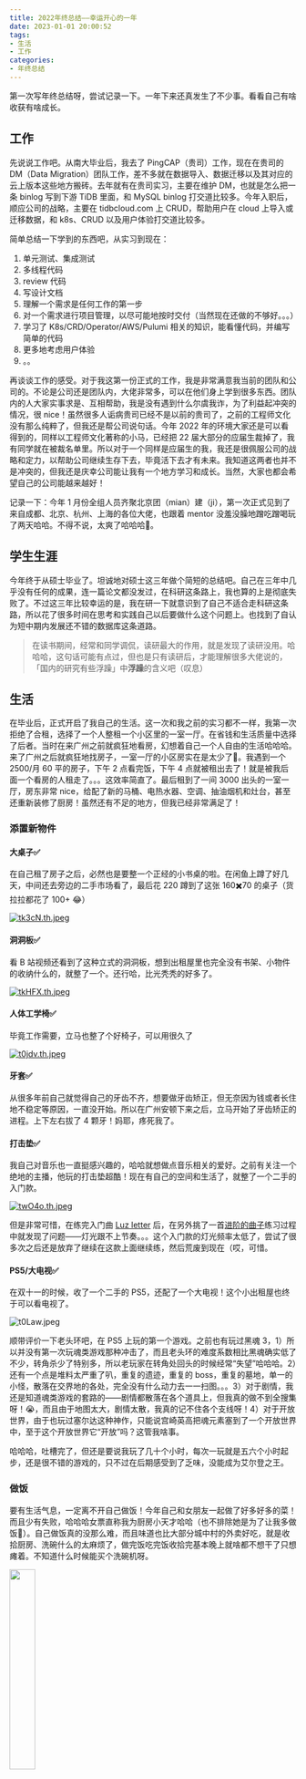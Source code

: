 ```yaml
---
title: 2022年终总结——幸运开心的一年
date: 2023-01-01 20:00:52
tags:
- 生活
- 工作
categories:
- 年终总结
---
```


第一次写年终总结呀，尝试记录一下。一年下来还真发生了不少事。看看自己有啥收获有啥成长。

## 工作

先说说工作吧。从南大毕业后，我去了 PingCAP（贵司）工作，现在在贵司的 DM（Data Migration）团队工作，差不多就在数据导入、数据迁移以及其对应的云上版本这些地方搬砖。去年就有在贵司实习，主要在维护 DM，也就是怎么把一条 binlog 写到下游 TiDB 里面，和 MySQL binlog 打交道比较多。今年入职后，顺应公司的战略，主要在 tidbcloud.com 上 CRUD，帮助用户在 cloud 上导入或迁移数据，和 k8s、CRUD 以及用户体验打交道比较多。

简单总结一下学到的东西吧，从实习到现在：

1. 单元测试、集成测试
2. 多线程代码
3. review 代码
4. 写设计文档
5. 理解一个需求是任何工作的第一步
6. 对一个需求进行项目管理，以尽可能地按时交付（当然现在还做的不够好。。。）
7. 学习了 K8s/CRD/Operator/AWS/Pulumi 相关的知识，能看懂代码，并编写简单的代码
8. 更多地考虑用户体验
9. 。。

再谈谈工作的感受。对于我这第一份正式的工作，我是非常满意我当前的团队和公司的。不论是公司还是团队内，大佬非常多，可以在他们身上学到很多东西。团队内的人大家实事求是、互相帮助，我是没有遇到什么尔虞我诈，为了利益起冲突的情况，很 nice！虽然很多人诟病贵司已经不是以前的贵司了，之前的工程师文化没有那么纯粹了，但我还是帮公司说句话。今年 2022 年的环境大家还是可以看得到的，同样以工程师文化著称的小马，已经把 22 届大部分的应届生裁掉了，我有同学就在被裁名单里。所以对于一个同样是应届生的我，我还是很佩服公司的战略和定力，以帮助公司继续生存下去，毕竟活下去才有未来。我知道这两者也并不是冲突的，但我还是庆幸公司能让我有一个地方学习和成长。当然，大家也都会希望自己的公司能越来越好！

记录一下：今年 1 月份全组人员齐聚北京团（mian）建（ji），第一次正式见到了来自成都、北京、杭州、上海的各位大佬，也跟着 mentor 没羞没臊地蹭吃蹭喝玩了两天哈哈。不得不说，太爽了哈哈哈🐶。

## 学生生涯

今年终于从硕士毕业了。坦诚地对硕士这三年做个简短的总结吧。自己在三年中几乎没有任何的成果，连一篇论文都没发过，在科研这条路上，我也算的上是彻底失败了。不过这三年比较幸运的是，我在研一下就意识到了自己不适合走科研这条路，所以花了很多时间在思考和实践自己以后要做什么这个问题上。也找到了自认为短中期内发展还不错的数据库这条道路。

> 在读书期间，经常和同学调侃，读研最大的作用，就是发现了读研没用。哈哈哈，这句话可能有点过，但也是只有读研后，才能理解很多大佬说的，「国内的研究有些浮躁」中**浮躁**的含义吧（叹息）

## 生活

在毕业后，正式开启了我自己的生活。这一次和我之前的实习都不一样，我第一次拒绝了合租，选择了一个人整租一个小区里的一室一厅。在省钱和生活质量中选择了后者。当时在来广州之前就疯狂地看房，幻想着自己一个人自由的生活哈哈哈。来了广州之后就疯狂地找房子，一室一厅的小区房实在是太少了🤮。我遇到一个 2500/月 60 平的房子，下午 2 点看完饭，下午 4 点就被租出去了！就是被我后面一个看房的人租走了。。。这效率简直了。最后租到了一间 3000 出头的一室一厅，房东非常 nice，给配了新的马桶、电热水器、空调、抽油烟机和灶台，甚至还重新装修了厨房！虽然还有不足的地方，但我已经非常满足了！

### 添置新物件

#### 大桌子✅

在自己租了房子之后，必然也是要整一个正经的小书桌的啦。在闲鱼上蹲了好几天，中间还去旁边的二手市场看了，最后花 220 蹲到了这张 160✖️70 的桌子（货拉拉都花了 100+ 😂）

[![tk3cN.th.jpeg](https://i.328888.xyz/2023/01/02/tk3cN.th.jpeg)](https://imgloc.com/i/tk3cN)

#### 洞洞板✅

看 B 站视频还看到了这种立式的洞洞板，想到出租屋里也完全没有书架、小物件的收纳什么的，就整了一个。还行哈，比光秃秃的好多了。

[![tkHFX.th.jpeg](https://i.328888.xyz/2023/01/02/tkHFX.th.jpeg)](https://imgloc.com/i/tkHFX)

#### 人体工学椅✅

毕竟工作需要，立马也整了个好椅子，可以用很久了

[![t0jdv.th.jpeg](https://i.328888.xyz/2023/01/02/t0jdv.th.jpeg)](https://imgloc.com/i/t0jdv)

#### 牙套✅

从很多年前自己就觉得自己的牙齿不齐，想要做牙齿矫正，但无奈因为钱或者长住地不稳定等原因，一直没开始。所以在广州安顿下来之后，立马开始了牙齿矫正的进程。上下左右拔了 4 颗牙！妈耶，疼死我了。

#### 打击垫✅

我自己对音乐也一直挺感兴趣的，哈哈就想做点音乐相关的爱好。之前有关注一个绝地的主播，他玩的打击垫超酷！现在有自己的空间和生活了，就整了一个二手的入门款。

[![twO4o.th.jpeg](https://i.328888.xyz/2023/01/02/twO4o.th.jpeg)](https://imgloc.com/i/twO4o)

但是非常可惜，在练完入门曲 [Luz letter](https://www.bilibili.com/video/BV1bv4y1B7RL/?spm_id_from=333.999.0.0&vd_source=1d41e3899bfb8af8d65144aad99bbde1) 后，在另外挑了一首[进阶的曲子](https://www.bilibili.com/video/BV1q8411E7ts/?spm_id_from=333.999.0.0&vd_source=1d41e3899bfb8af8d65144aad99bbde1)练习过程中就发现了问题——灯光跟不上节奏。。。这个入门款的灯光频率太低了，尝试了很多次之后还是放弃了继续在这款上面继续练，然后荒废到现在（哎，可惜。

#### PS5/大电视✅

在双十一的时候，收了一个二手的 PS5，还配了一个大电视！这个小出租屋也终于可以看电视了。

![t0Law.jpeg](https://i.328888.xyz/2023/01/02/t0Law.jpeg)

顺带评价一下老头环吧，在 PS5 上玩的第一个游戏。之前也有玩过黑魂 3，1）所以并没有第一次玩魂类游戏那种冲击了，而且老头环的难度系数相比黑魂确实低了不少，转角杀少了特别多，所以老玩家在转角处回头的时候经常“失望”哈哈哈。2）还有一个点是堆料太严重了叭，重复的遗迹，重复的 boss，重复的墓地，单一的小怪，散落在交界地的各处，完全没有什么动力去一一扫图。。。3）对于剧情，我还是知道魂类游戏的套路的——剧情都散落在各个道具上，但我真的做不到全搜集呀！😭，而且由于地图太大，剧情太散，我真的记不住各个支线呀！4）对于开放世界，由于也玩过塞尔达这种神作，只能说宫崎英高把魂元素塞到了一个开放世界中，至于这个开放世界它“开放”吗？这管我啥事。

哈哈哈，吐槽完了，但还是要说我玩了几十个小时，每次一玩就是五六个小时起步，还是很不错的游戏的，只不过在后期感受到了乏味，没能成为艾尔登之王。

### 做饭

要有生活气息，一定离不开自己做饭！今年自己和女朋友一起做了好多好多的菜！而且少有失败，哈哈哈女票直称我为厨房小天才哈哈（也不排除她是为了让我多做饭🐶）。自己做饭真的没那么难，而且味道也比大部分城中村的外卖好吃，就是收拾厨房、洗碗什么的太麻烦了，做完饭吃完饭收拾完基本晚上就啥都不想干了只想瘫着。不知道什么时候能买个洗碗机呀。

<img src=https://cdn-us.imgs.moe/2023/01/02/63b2c89a14f9a.jpg width=30% />

### 看书

今年看书的目标算是达到了，一共看完了 13 本书。感觉自己看书的输入效率还不够。。。还需要继续学习😂

- 浪潮之巅
- 程序员的修炼之道
- 小王子的领悟
- MySQL 是怎么运行的
- 黑客与画家
- 悉达多
- kubernetes in action
- 异乡人
- 沙发上的心理学
- 数据生态：MySQL 复制技术与生产实践
- 宇宙的最后三分钟
- shell 脚本基础教程
- 枪炮、病菌与钢铁

### 爱情

今年是和我女朋友（以后就叫她小懒虫吧！）在一起的第一年～算是收获了梦想中甜蜜的爱情了（痴汉笑😊）。这一年我们先是度过了恋爱中最难熬的异地恋！最长有三个月的时间没有见面，可能以后都不会再有这么长时间不见面的机会了吧。

今年和小懒虫度过了超级多的第一次。

- 第一次收到新年礼物

[![tN1da.th.jpeg](https://i.328888.xyz/2023/01/03/tN1da.th.jpeg)](https://imgloc.com/i/tN1da)

- 第一次一起弹钢琴

- 第一次一起旅游、看海、帆船、桨板、海边露营、日出

[![tN9TV.th.jpeg](https://i.328888.xyz/2023/01/03/tN9TV.th.jpeg)](https://imgloc.com/i/tN9TV)

- 第一次恐怖密室

[![tNLpb.th.png](https://i.328888.xyz/2023/01/03/tNLpb.th.png)](https://imgloc.com/i/tNLpb)

- 第一次通关游戏

[![trjhJ.th.jpeg](https://i.328888.xyz/2023/01/03/trjhJ.th.jpeg)](https://imgloc.com/i/trjhJ)

- 第一次脱口秀

[![try93.th.jpeg](https://i.328888.xyz/2023/01/03/try93.th.jpeg)](https://imgloc.com/i/try93)

### 疫情

在 2022 年的年末，疫情终于算是“结束”了。。。在毕业前由于江苏教育局的政策「上海一天不解封，南京高校也不解封」，结果导致我们在南大被封了两个月！这让我们论文写完了，答辩完了也没有机会出校。这直接导致我在能毕业离校的第一时间离开了学校，并不带一点留恋。本来打算在南京好好玩一下的也没有时间了。异地恋的影响也在这两个月里达到了顶峰。。。真是太煎熬了。

另外，从今年年底广州疫情开始，自己几乎就一直 remote 到了现在，完全改变了工作习惯。。。放开后也阳了一次，但还不算严重，也就烧了一天多，发烧的时候基本在睡觉，退烧后基本就没什么事了。

我认为只要不再搞什么类似封城的事情，疫情就算是过去了。因为这是不可避免的事情呀，在读完《枪炮、病菌与钢铁》后知道，人类**从来**没有战胜过病毒。这是客观事实。一旦放开后，我们就再也回不去了，亦或者说我们瞬间就回到了过去。有病治病，挺好的。

## 2023

2023 年要做些什么呢？

- 工作上，think more and do more
- 读书和做饭的习惯能继续保持
- 计划中的锻炼别拉下了，多跑步，参加一场半马
- 楼下就有网球场，大学学的网球一定要捡起来玩玩
- 去更多地方旅行（哈尔滨、潮汕
- 换个好点的 launchpad 继续玩玩

总之，2022 还行，2023 继续加油💪

